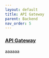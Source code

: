 ```yaml
---
layout: default
title: API Gateway
parent: Backend
nav_order: 5
---
```


### [API Gateway](https://github.com/taller2-grupo5-rostov-1c2022/ApiGateway)

aaaaaa